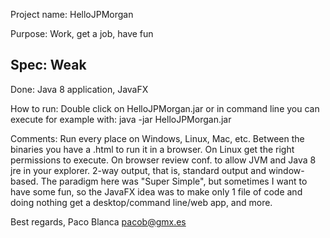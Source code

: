 Project name: HelloJPMorgan

Purpose: Work, get a job, have fun

Spec: Weak
-----------------
Done: Java 8 application, JavaFX

How to run: Double click on HelloJPMorgan.jar or in command line you can execute for example with: java -jar HelloJPMorgan.jar

Comments: Run every place on Windows, Linux, Mac, etc. Between the binaries you have a .html to run it in a browser. On Linux get the right permissions to execute. On browser review conf. to allow JVM and Java 8 jre in your explorer. 2-way output, that is, standard output and window-based. The paradigm here was "Super Simple", but sometimes I want to have some fun, so the JavaFX idea was to make only 1 file of code and doing nothing get a desktop/command line/web app, and more.


Best regards,
Paco Blanca
pacob@gmx.es

